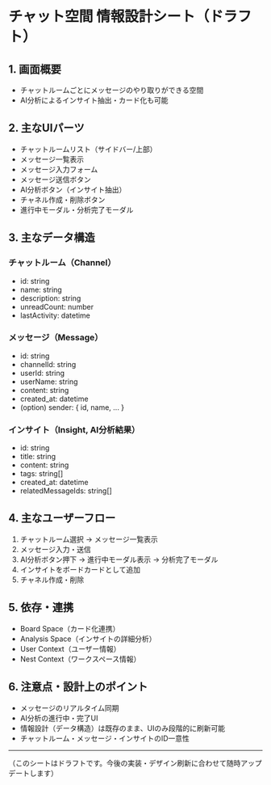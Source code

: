 # チャット空間 情報設計シート（ドラフト）

## 1. 画面概要

- チャットルームごとにメッセージのやり取りができる空間
- AI分析によるインサイト抽出・カード化も可能

## 2. 主なUIパーツ

- チャットルームリスト（サイドバー/上部）
- メッセージ一覧表示
- メッセージ入力フォーム
- メッセージ送信ボタン
- AI分析ボタン（インサイト抽出）
- チャネル作成・削除ボタン
- 進行中モーダル・分析完了モーダル

## 3. 主なデータ構造

### チャットルーム（Channel）
- id: string
- name: string
- description: string
- unreadCount: number
- lastActivity: datetime

### メッセージ（Message）
- id: string
- channelId: string
- userId: string
- userName: string
- content: string
- created_at: datetime
- (option) sender: { id, name, ... }

### インサイト（Insight, AI分析結果）
- id: string
- title: string
- content: string
- tags: string[]
- created_at: datetime
- relatedMessageIds: string[]

## 4. 主なユーザーフロー

1. チャットルーム選択 → メッセージ一覧表示
2. メッセージ入力・送信
3. AI分析ボタン押下 → 進行中モーダル表示 → 分析完了モーダル
4. インサイトをボードカードとして追加
5. チャネル作成・削除

## 5. 依存・連携

- Board Space（カード化連携）
- Analysis Space（インサイトの詳細分析）
- User Context（ユーザー情報）
- Nest Context（ワークスペース情報）

## 6. 注意点・設計上のポイント

- メッセージのリアルタイム同期
- AI分析の進行中・完了UI
- 情報設計（データ構造）は既存のまま、UIのみ段階的に刷新可能
- チャットルーム・メッセージ・インサイトのID一意性

---

（このシートはドラフトです。今後の実装・デザイン刷新に合わせて随時アップデートします） 